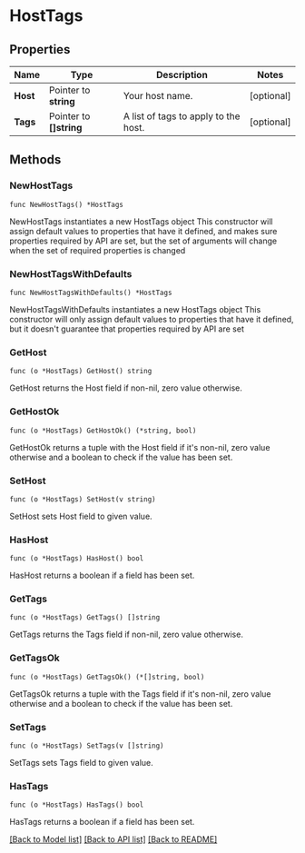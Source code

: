# HostTags

## Properties

Name | Type | Description | Notes
------------ | ------------- | ------------- | -------------
**Host** | Pointer to **string** | Your host name. | [optional] 
**Tags** | Pointer to **[]string** | A list of tags to apply to the host. | [optional] 

## Methods

### NewHostTags

`func NewHostTags() *HostTags`

NewHostTags instantiates a new HostTags object
This constructor will assign default values to properties that have it defined,
and makes sure properties required by API are set, but the set of arguments
will change when the set of required properties is changed

### NewHostTagsWithDefaults

`func NewHostTagsWithDefaults() *HostTags`

NewHostTagsWithDefaults instantiates a new HostTags object
This constructor will only assign default values to properties that have it defined,
but it doesn't guarantee that properties required by API are set

### GetHost

`func (o *HostTags) GetHost() string`

GetHost returns the Host field if non-nil, zero value otherwise.

### GetHostOk

`func (o *HostTags) GetHostOk() (*string, bool)`

GetHostOk returns a tuple with the Host field if it's non-nil, zero value otherwise
and a boolean to check if the value has been set.

### SetHost

`func (o *HostTags) SetHost(v string)`

SetHost sets Host field to given value.

### HasHost

`func (o *HostTags) HasHost() bool`

HasHost returns a boolean if a field has been set.

### GetTags

`func (o *HostTags) GetTags() []string`

GetTags returns the Tags field if non-nil, zero value otherwise.

### GetTagsOk

`func (o *HostTags) GetTagsOk() (*[]string, bool)`

GetTagsOk returns a tuple with the Tags field if it's non-nil, zero value otherwise
and a boolean to check if the value has been set.

### SetTags

`func (o *HostTags) SetTags(v []string)`

SetTags sets Tags field to given value.

### HasTags

`func (o *HostTags) HasTags() bool`

HasTags returns a boolean if a field has been set.


[[Back to Model list]](../README.md#documentation-for-models) [[Back to API list]](../README.md#documentation-for-api-endpoints) [[Back to README]](../README.md)


